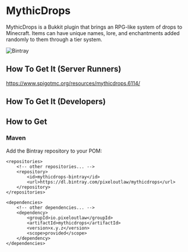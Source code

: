 # MythicDrops
MythicDrops is a Bukkit plugin that brings an RPG-like system of drops to Minecraft. Items can
have unique names, lore, and enchantments added randomly to them through a tier system.

![Bintray](https://img.shields.io/bintray/v/pixeloutlaw/mythicdrops/MythicDrops?style=flat-square)

## How To Get It (Server Runners)
https://www.spigotmc.org/resources/mythicdrops.6114/

## How To Get It (Developers)

## How to Get
### Maven
Add the Bintray repository to your POM:
```
<repositories>
    <!-- other repositories... -->
    <repository>
        <id>mythicdrops-bintray</id>
        <url>https://dl.bintray.com/pixeloutlaw/mythicdrops</url>
    </repository>
</repositories>

<dependencies>
    <!-- other dependencies... -->
    <dependency>
        <groupId>io.pixeloutlaw</groupId>
        <artifactId>mythicdrops</artifactId>
        <version>x.y.z</version>
        <scope>provided</scope>
    </dependency>
</dependencies>
```